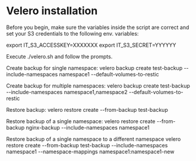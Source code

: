 Velero installation
====================

Before you begin, make sure the variables inside the script are correct and set your S3 credentials to the following env. variables:

export IT_S3_ACCESSKEY=XXXXXXX
export IT_S3_SECRET=YYYYYY

Execute ./velero.sh and follow the prompts.

Create backup for single namespace:
velero backup create test-backup --include-namespaces namespace1 --default-volumes-to-restic

Create backup for multiple namespaces:
velero backup create test-backup --include-namespaces namespace1,namespace2 --default-volumes-to-restic

Restore backup:
velero restore create --from-backup test-backup

Restore backup of a single namespace:
velero restore create --from-backup nginx-backup --include-namespaces namespace1

Restore backup of a single namespace to a different namespace
velero restore create --from-backup test-backup --include-namespaces namespace1 --namespace-mappings namespace1:namespace1-new

